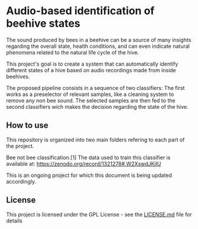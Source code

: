 # Audio-based identification of beehive states

The sound produced by bees in a beehive can be a source of many insights regarding the overall state, health conditions, and can even indicate natural phenomena related to the natural life cycle of the hive.

This project's goal is to create a system that can automatically identify different states of a hive based on audio recordings made from inside beehives. 

The proposed pipeline consists in a sequence of two classifiers: The first works as a preselector of relevant samples, like a cleaning system to remove any non bee sound.
The selected samples are then fed to the second classifiers wich makes the decision regarding the state of the hive.



## How to use

This repository is organized into two main folders refering to each part of the project.



Bee not bee classification.[1]
The data used to train this classifier is available at: https://zenodo.org/record/1321278#.W2XswdJKjIU

This is an ongoing project for which this document is being updated accordingly.

## License

This project is licensed under the GPL License - see the [LICENSE.md](LICENSE.md) file for details

